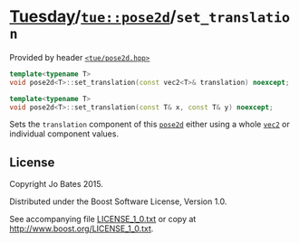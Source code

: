 [Tuesday](../../../README.md)/[`tue::pose2d`](../../headers/pose2d.md)/`set_translation`
========================================================================================
Provided by header [`<tue/pose2d.hpp>`](../../headers/pose2d.md)

```c++
template<typename T>
void pose2d<T>::set_translation(const vec2<T>& translation) noexcept;

template<typename T>
void pose2d<T>::set_translation(const T& x, const T& y) noexcept;
```

Sets the `translation` component of this [`pose2d`](../../headers/pose2d.md)
either using a whole [`vec2`](../../headers/vec.md) or individual component
values.

License
-------
Copyright Jo Bates 2015.

Distributed under the Boost Software License, Version 1.0.

See accompanying file [LICENSE_1_0.txt](../../../LICENSE_1_0.txt) or copy at
http://www.boost.org/LICENSE_1_0.txt.
